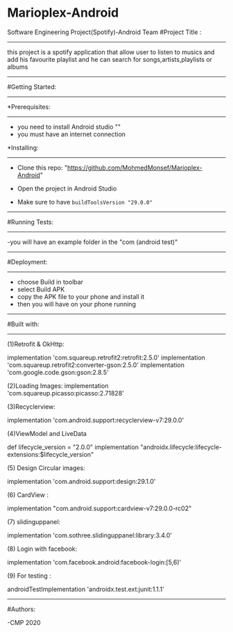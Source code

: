 # Marioplex-Android
Software Engineering Project(Spotify)-Android Team
#Project Title  :
_______________

this project is a spotify application that allow user to listen to musics and add his favourite
playlist and he can search for songs,artists,playlists or albums

********************************************************************************************

#Getting Started:
________________


*Prerequisites:
_______________

- you need to install Android studio ""
- you must have an internet connection

*Installing:
_______________

- Clone this repo:
"https://github.com/MohmedMonsef/Marioplex-Android"

- Open the project in Android Studio

- Make sure to have `buildToolsVersion "29.0.0"`

*********************************************************************************************

#Running Tests:
_______________
-you will have an example folder in the "com (android test)"


*****************************************************************************************

#Deployment:
____________

- choose Build in toolbar
- select Build APK
- copy the APK file to your phone and install it
- then you will have on your phone running

********************************************************************************************* 

#Built with:
____________
(1)Retrofit & OkHttp:

implementation 'com.squareup.retrofit2:retrofit:2.5.0'
implementation 'com.squareup.retrofit2:converter-gson:2.5.0'
implementation 'com.google.code.gson:gson:2.8.5'

(2)Loading Images:
implementation 'com.squareup.picasso:picasso:2.71828'

(3)Recyclerview:

implementation 'com.android.support:recyclerview-v7:29.0.0'

(4)ViewModel and LiveData

def lifecycle_version = "2.0.0"
implementation "androidx.lifecycle:lifecycle-extensions:$lifecycle_version"

(5) Design Circular images:

implementation 'com.android.support:design:29.1.0'

(6) CardView :

implementation "com.android.support:cardview-v7:29.0.0-rc02"

(7) slidinguppanel:

implementation 'com.sothree.slidinguppanel:library:3.4.0'

(8) Login with facebook:

 implementation 'com.facebook.android:facebook-login:[5,6)'

(9) For testing :

androidTestImplementation 'androidx.test.ext:junit:1.1.1'

*************************************************************************************

#Authors:

-CMP 2020
